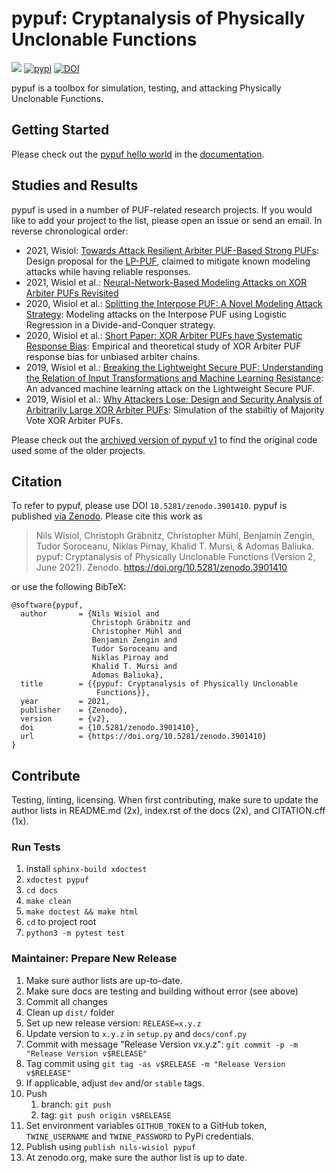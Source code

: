 # pypuf: Cryptanalysis of Physically Unclonable Functions

![](https://github.com/nils-wisiol/pypuf/workflows/Doc%20Tests/badge.svg?branch=main)
[![pypi](https://img.shields.io/pypi/v/pypuf.svg)](https://pypi.python.org/pypi/pypuf)
[![DOI](https://zenodo.org/badge/DOI/10.5281/zenodo.3901410.svg)](https://doi.org/10.5281/zenodo.3901410)

pypuf is a toolbox for simulation, testing, and attacking Physically Unclonable Functions.

## Getting Started

Please check out the [pypuf hello world](https://pypuf.readthedocs.io/en/latest/#getting-started) in the
[documentation](https://pypuf.readthedocs.org).

## Studies and Results

pypuf is used in a number of PUF-related research projects.
If you would like to add your project to the list, please open an issue or send an email.
In reverse chronological order:

- 2021, Wisiol: [Towards Attack Resilient Arbiter PUF-Based Strong PUFs](https://eprint.iacr.org/2021/1004):
  Design proposal for the [LP-PUF](https://github.com/nils-wisiol/LP-PUF), claimed to mitigate known modeling attacks
  while having reliable responses.
- 2021, Wisiol et al.: [Neural-Network-Based Modeling Attacks on XOR Arbiter PUFs Revisited](https://eprint.iacr.org/2021/555)
- 2020, Wisiol et al.: [ Splitting the Interpose PUF: A Novel Modeling Attack Strategy](https://eprint.iacr.org/2019/1473):
  Modeling attacks on the Interpose PUF using Logistic Regression in a Divide-and-Conquer strategy.
- 2020, Wisiol et al.: [Short Paper: XOR Arbiter PUFs have Systematic Response Bias](https://eprint.iacr.org/2019/1091):
  Empirical and theoretical study of XOR Arbiter PUF response bias for unbiased arbiter chains.
- 2019, Wisiol et al.: [Breaking the Lightweight Secure PUF: Understanding the Relation of Input Transformations and Machine Learning Resistance](https://eprint.iacr.org/2019/799):
  An advanced machine learning attack on the Lightweight Secure PUF.
- 2019, Wisiol et al.: [Why Attackers Lose: Design and Security Analysis of Arbitrarily Large XOR Arbiter PUFs](https://doi.org/10.1007/s13389-019-00204-8):
  Simulation of the stabiltiy of Majority Vote XOR Arbiter PUFs.

Please check out the [archived version of pypuf v1](https://github.com/nils-wisiol/pypuf/tree/v1) to find the
original code used some of the older projects.

## Citation

To refer to pypuf, please use DOI `10.5281/zenodo.3901410`.
pypuf is published [via Zenodo](https://zenodo.org/badge/latestdoi/87066421).
Please cite this work as

> Nils Wisiol, Christoph Gräbnitz, Christopher Mühl, Benjamin Zengin, Tudor Soroceanu, Niklas Pirnay, Khalid T. Mursi,
> & Adomas Baliuka.
> pypuf: Cryptanalysis of Physically Unclonable Functions (Version 2, June 2021). Zenodo.
> https://doi.org/10.5281/zenodo.3901410

or use the following BibTeX:

```
@software{pypuf,
  author       = {Nils Wisiol and
                  Christoph Gräbnitz and
                  Christopher Mühl and
                  Benjamin Zengin and
                  Tudor Soroceanu and
                  Niklas Pirnay and
                  Khalid T. Mursi and
                  Adomas Baliuka},
  title        = {{pypuf: Cryptanalysis of Physically Unclonable
                   Functions}},
  year         = 2021,
  publisher    = {Zenodo},
  version      = {v2},
  doi          = {10.5281/zenodo.3901410},
  url          = {https://doi.org/10.5281/zenodo.3901410}
}
```

## Contribute

Testing, linting, licensing.
When first contributing, make sure to update the author lists in README.md (2x), index.rst of the docs (2x), and
CITATION.cff (1x).

### Run Tests

1. install `sphinx-build xdoctest`
1. `xdoctest pypuf`
1. `cd docs`
1. `make clean`
1. `make doctest && make html`
1. `cd` to project root
1. `python3 -m pytest test`

### Maintainer: Prepare New Release

1. Make sure author lists are up-to-date.
1. Make sure docs are testing and building without error (see above)
1. Commit all changes
1. Clean up `dist/` folder
1. Set up new release version: `RELEASE=x.y.z`
1. Update version to `x.y.z` in `setup.py` and `docs/conf.py`
1. Commit with message "Release Version vx.y.z": `git commit -p -m "Release Version v$RELEASE"`
1. Tag commit using `git tag -as v$RELEASE -m "Release Version v$RELEASE"`
1. If applicable, adjust `dev` and/or `stable` tags.
1. Push
    1. branch: `git push`
    1. tag: `git push origin v$RELEASE`
1. Set environment variables `GITHUB_TOKEN` to a GitHub token, `TWINE_USERNAME` and `TWINE_PASSWORD` to PyPi
    credentials.
1. Publish using `publish nils-wisiol pypuf`
1. At zenodo.org, make sure the author list is up to date.
